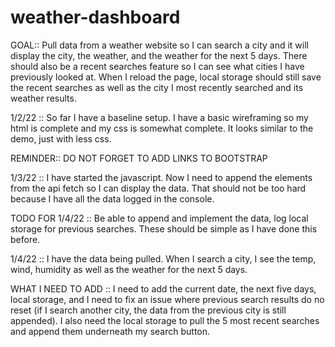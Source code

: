 # weather-dashboard

GOAL:: Pull data from a weather website so I can search a city and it will display the city, the weather, and the weather for the next 5 days. There should also be a recent searches feature so I can see what cities I have previously looked at. When I reload the page, local storage should still save the recent searches as well as the city I most recently searched and its weather results.

1/2/22 :: So far I have a baseline setup. I have a basic wireframing so my html is complete and my css is somewhat complete. It looks similar to the demo, just with less css. 

REMINDER:: DO NOT FORGET TO ADD LINKS TO BOOTSTRAP 

1/3/22 :: I have started the javascript. Now I need to append the elements from the api fetch so I can display the data. That should not be too hard because I have all the data logged in the console. 

TODO FOR 1/4/22 :: Be able to append and implement the data, log local storage for previous searches. These should be simple as I have done this before. 

1/4/22 :: I have the data being pulled. When I search a city, I see the temp, wind, humidity as well as the weather for the next 5 days. 

WHAT I NEED TO ADD :: I need to add the current date, the next five days, local storage, and I need to fix an issue where previous search results do no reset (if I search another city, the data from the previous city is still appended). I also need the local storage to pull the 5 most recent searches and append them underneath my search button.